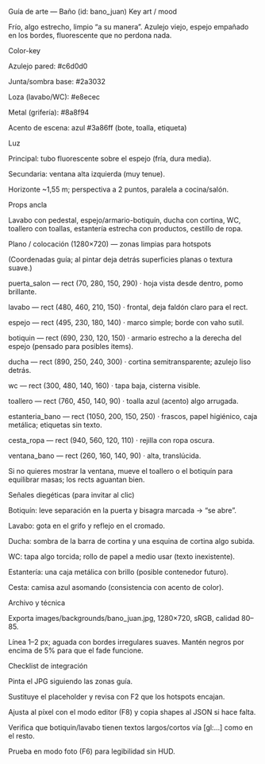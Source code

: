 Guía de arte — Baño (id: bano_juan)
Key art / mood

Frío, algo estrecho, limpio “a su manera”. Azulejo viejo, espejo empañado en los bordes, fluorescente que no perdona nada.

Color-key

Azulejo pared: #c6d0d0

Junta/sombra base: #2a3032

Loza (lavabo/WC): #e8ecec

Metal (grifería): #8a8f94

Acento de escena: azul #3a86ff (bote, toalla, etiqueta)

Luz

Principal: tubo fluorescente sobre el espejo (fría, dura media).

Secundaria: ventana alta izquierda (muy tenue).

Horizonte ~1,55 m; perspectiva a 2 puntos, paralela a cocina/salón.

Props ancla

Lavabo con pedestal, espejo/armario-botiquín, ducha con cortina, WC, toallero con toallas, estantería estrecha con productos, cestillo de ropa.

Plano / colocación (1280×720) — zonas limpias para hotspots

(Coordenadas guía; al pintar deja detrás superficies planas o textura suave.)

puerta_salon — rect (70, 280, 150, 290) · hoja vista desde dentro, pomo brillante.

lavabo — rect (480, 460, 210, 150) · frontal, deja faldón claro para el rect.

espejo — rect (495, 230, 180, 140) · marco simple; borde con vaho sutil.

botiquin — rect (690, 230, 120, 150) · armario estrecho a la derecha del espejo (pensado para posibles items).

ducha — rect (890, 250, 240, 300) · cortina semitransparente; azulejo liso detrás.

wc — rect (300, 480, 140, 160) · tapa baja, cisterna visible.

toallero — rect (760, 450, 140, 90) · toalla azul (acento) algo arrugada.

estanteria_bano — rect (1050, 200, 150, 250) · frascos, papel higiénico, caja metálica; etiquetas sin texto.

cesta_ropa — rect (940, 560, 120, 110) · rejilla con ropa oscura.

ventana_bano — rect (260, 160, 140, 90) · alta, translúcida.

Si no quieres mostrar la ventana, mueve el toallero o el botiquín para equilibrar masas; los rects aguantan bien.

Señales diegéticas (para invitar al clic)

Botiquín: leve separación en la puerta y bisagra marcada → “se abre”.

Lavabo: gota en el grifo y reflejo en el cromado.

Ducha: sombra de la barra de cortina y una esquina de cortina algo subida.

WC: tapa algo torcida; rollo de papel a medio usar (texto inexistente).

Estantería: una caja metálica con brillo (posible contenedor futuro).

Cesta: camisa azul asomando (consistencia con acento de color).

Archivo y técnica

Exporta images/backgrounds/bano_juan.jpg, 1280×720, sRGB, calidad 80–85.

Línea 1–2 px; aguada con bordes irregulares suaves. Mantén negros por encima de 5% para que el fade funcione.

Checklist de integración

Pinta el JPG siguiendo las zonas guía.

Sustituye el placeholder y revisa con F2 que los hotspots encajan.

Ajusta al píxel con el modo editor (F8) y copia shapes al JSON si hace falta.

Verifica que botiquin/lavabo tienen textos largos/cortos vía [gl:...] como en el resto.

Prueba en modo foto (F6) para legibilidad sin HUD.